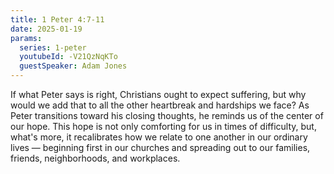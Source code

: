 ```yaml
---
title: 1 Peter 4:7-11
date: 2025-01-19
params:
  series: 1-peter
  youtubeId: -V21QzNqKTo
  guestSpeaker: Adam Jones
---
```


If what Peter says is right, Christians ought to expect suffering, but why would we add that to all the other heartbreak and hardships we face? As Peter transitions toward his closing thoughts, he reminds us of the center of our hope. This hope is not only comforting for us in times of difficulty, but, what's more, it recalibrates how we relate to one another in our ordinary lives — beginning first in our churches and spreading out to our families, friends, neighborhoods, and workplaces.
